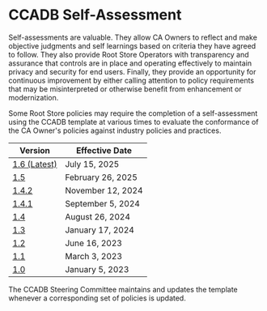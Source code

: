 # CCADB Self-Assessment

Self-assessments are valuable. They allow CA Owners to reflect and make objective judgments and self learnings based on criteria they have agreed to follow. They also provide Root Store Operators with transparency and assurance that controls are in place and operating effectively to maintain privacy and security for end users. Finally, they provide an opportunity for continuous improvement by either calling attention to policy requirements that may be misinterpreted or otherwise benefit from enhancement or modernization.

Some Root Store policies may require the completion of a self-assessment using the CCADB template at various times to evaluate the conformance of the CA Owner's policies against industry policies and practices. 

|Version|Effective Date|
|-|-|
|[1.6 (Latest)](https://docs.google.com/spreadsheets/d/1SM8I0tgpCaNpoZfq2y_w5XlTEH7sMjr2OlGmxnu9kjA/edit?usp=sharing)|July 15, 2025|
|[1.5](https://docs.google.com/spreadsheets/d/1mpfEncXEb9Dqx0qXD3YT7jp7QKcBZkIKdq9O69N6KcM/edit?usp=sharing)|February 26, 2025|
|[1.4.2](https://docs.google.com/spreadsheets/d/1giNu8-CWG3KQZ4rH53F5O0g_2VVAE_SgOiFY5jwbsGY/edit?usp=sharing)|November 12, 2024|
|[1.4.1](https://docs.google.com/spreadsheets/d/1nInlBLAqnhdQWwgyBZrAmCdqDKMm176QPO_Tcr4NvFA/edit?usp=sharing)|September 5, 2024|
|[1.4](https://docs.google.com/spreadsheets/d/1GJXha85NjU33aEP6tGS90a5JG30yyxRJ9t7OO4l3la0/edit?usp=sharing)|August 26, 2024|
|[1.3](https://docs.google.com/spreadsheets/d/1Kx9bwMdEnFG5INBpJJLjP2RAsFYyx055zCRfL6ClkcI/edit?usp=sharing)|January 17, 2024|
|[1.2](https://docs.google.com/spreadsheets/d/157G_jkpT9yHQxtA-Ivqaj5qWFzSy_MDncC7TcQIGeaQ/edit?usp=sharing)|June 16, 2023| 
|[1.1](https://docs.google.com/spreadsheets/d/1bCpWvg2Sfza3qlI1XGQVms0Qo41QrUJWEAnKaKhTjkY/edit?usp=sharing)|March 3, 2023|
|[1.0](https://docs.google.com/spreadsheets/d/1ahHjFP74rgrNJExTd1molihw6UBJ0zAVs12hNGKG56g/edit?usp=sharing)|January 5, 2023|


The CCADB Steering Committee maintains and updates the template whenever a corresponding set of policies is updated.
